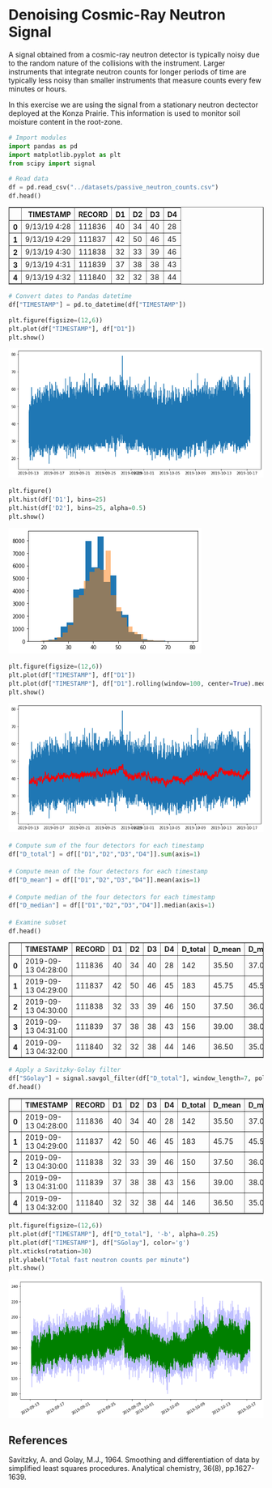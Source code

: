# Denoising Cosmic-Ray Neutron Signal

A signal obtained from a cosmic-ray neutron detector is typically noisy due to the random nature of the collisions with the instrument. Larger instruments that integrate neutron counts for longer periods of time are typically less noisy than smaller instruments that measure counts every few minutes or hours.

In this exercise we are using the signal from a stationary neutron dectector deployed at the Konza Prairie. This information is used to monitor soil moisture content in the root-zone.


```python
# Import modules
import pandas as pd
import matplotlib.pyplot as plt
from scipy import signal

```


```python
# Read data
df = pd.read_csv("../datasets/passive_neutron_counts.csv")
df.head()

```




<div>
<style scoped>
    .dataframe tbody tr th:only-of-type {
        vertical-align: middle;
    }

    .dataframe tbody tr th {
        vertical-align: top;
    }

    .dataframe thead th {
        text-align: right;
    }
</style>
<table border="1" class="dataframe">
  <thead>
    <tr style="text-align: right;">
      <th></th>
      <th>TIMESTAMP</th>
      <th>RECORD</th>
      <th>D1</th>
      <th>D2</th>
      <th>D3</th>
      <th>D4</th>
    </tr>
  </thead>
  <tbody>
    <tr>
      <th>0</th>
      <td>9/13/19 4:28</td>
      <td>111836</td>
      <td>40</td>
      <td>34</td>
      <td>40</td>
      <td>28</td>
    </tr>
    <tr>
      <th>1</th>
      <td>9/13/19 4:29</td>
      <td>111837</td>
      <td>42</td>
      <td>50</td>
      <td>46</td>
      <td>45</td>
    </tr>
    <tr>
      <th>2</th>
      <td>9/13/19 4:30</td>
      <td>111838</td>
      <td>32</td>
      <td>33</td>
      <td>39</td>
      <td>46</td>
    </tr>
    <tr>
      <th>3</th>
      <td>9/13/19 4:31</td>
      <td>111839</td>
      <td>37</td>
      <td>38</td>
      <td>38</td>
      <td>43</td>
    </tr>
    <tr>
      <th>4</th>
      <td>9/13/19 4:32</td>
      <td>111840</td>
      <td>32</td>
      <td>32</td>
      <td>38</td>
      <td>44</td>
    </tr>
  </tbody>
</table>
</div>




```python
# Convert dates to Pandas datetime
df["TIMESTAMP"] = pd.to_datetime(df["TIMESTAMP"])

```


```python
plt.figure(figsize=(12,6))
plt.plot(df["TIMESTAMP"], df["D1"])
plt.show()
```


![png](denoise_passive_neutron_counts_files/denoise_passive_neutron_counts_4_0.png)



```python
plt.figure()
plt.hist(df['D1'], bins=25)
plt.hist(df['D2'], bins=25, alpha=0.5)
plt.show()
```


![png](denoise_passive_neutron_counts_files/denoise_passive_neutron_counts_5_0.png)



```python
plt.figure(figsize=(12,6))
plt.plot(df["TIMESTAMP"], df["D1"])
plt.plot(df["TIMESTAMP"], df["D1"].rolling(window=100, center=True).median(), color='red' )
plt.show()
```


![png](denoise_passive_neutron_counts_files/denoise_passive_neutron_counts_6_0.png)



```python
# Compute sum of the four detectors for each timestamp
df["D_total"] = df[["D1","D2","D3","D4"]].sum(axis=1)

# Compute mean of the four detectors for each timestamp
df["D_mean"] = df[["D1","D2","D3","D4"]].mean(axis=1)

# Compute median of the four detectors for each timestamp
df["D_median"] = df[["D1","D2","D3","D4"]].median(axis=1)

# Examine subset
df.head()
```




<div>
<style scoped>
    .dataframe tbody tr th:only-of-type {
        vertical-align: middle;
    }

    .dataframe tbody tr th {
        vertical-align: top;
    }

    .dataframe thead th {
        text-align: right;
    }
</style>
<table border="1" class="dataframe">
  <thead>
    <tr style="text-align: right;">
      <th></th>
      <th>TIMESTAMP</th>
      <th>RECORD</th>
      <th>D1</th>
      <th>D2</th>
      <th>D3</th>
      <th>D4</th>
      <th>D_total</th>
      <th>D_mean</th>
      <th>D_median</th>
    </tr>
  </thead>
  <tbody>
    <tr>
      <th>0</th>
      <td>2019-09-13 04:28:00</td>
      <td>111836</td>
      <td>40</td>
      <td>34</td>
      <td>40</td>
      <td>28</td>
      <td>142</td>
      <td>35.50</td>
      <td>37.0</td>
    </tr>
    <tr>
      <th>1</th>
      <td>2019-09-13 04:29:00</td>
      <td>111837</td>
      <td>42</td>
      <td>50</td>
      <td>46</td>
      <td>45</td>
      <td>183</td>
      <td>45.75</td>
      <td>45.5</td>
    </tr>
    <tr>
      <th>2</th>
      <td>2019-09-13 04:30:00</td>
      <td>111838</td>
      <td>32</td>
      <td>33</td>
      <td>39</td>
      <td>46</td>
      <td>150</td>
      <td>37.50</td>
      <td>36.0</td>
    </tr>
    <tr>
      <th>3</th>
      <td>2019-09-13 04:31:00</td>
      <td>111839</td>
      <td>37</td>
      <td>38</td>
      <td>38</td>
      <td>43</td>
      <td>156</td>
      <td>39.00</td>
      <td>38.0</td>
    </tr>
    <tr>
      <th>4</th>
      <td>2019-09-13 04:32:00</td>
      <td>111840</td>
      <td>32</td>
      <td>32</td>
      <td>38</td>
      <td>44</td>
      <td>146</td>
      <td>36.50</td>
      <td>35.0</td>
    </tr>
  </tbody>
</table>
</div>




```python
# Apply a Savitzky-Golay filter
df["SGolay"] = signal.savgol_filter(df["D_total"], window_length=7, polyorder=2)
df.head()

```




<div>
<style scoped>
    .dataframe tbody tr th:only-of-type {
        vertical-align: middle;
    }

    .dataframe tbody tr th {
        vertical-align: top;
    }

    .dataframe thead th {
        text-align: right;
    }
</style>
<table border="1" class="dataframe">
  <thead>
    <tr style="text-align: right;">
      <th></th>
      <th>TIMESTAMP</th>
      <th>RECORD</th>
      <th>D1</th>
      <th>D2</th>
      <th>D3</th>
      <th>D4</th>
      <th>D_total</th>
      <th>D_mean</th>
      <th>D_median</th>
      <th>SGolay</th>
    </tr>
  </thead>
  <tbody>
    <tr>
      <th>0</th>
      <td>2019-09-13 04:28:00</td>
      <td>111836</td>
      <td>40</td>
      <td>34</td>
      <td>40</td>
      <td>28</td>
      <td>142</td>
      <td>35.50</td>
      <td>37.0</td>
      <td>152.880952</td>
    </tr>
    <tr>
      <th>1</th>
      <td>2019-09-13 04:29:00</td>
      <td>111837</td>
      <td>42</td>
      <td>50</td>
      <td>46</td>
      <td>45</td>
      <td>183</td>
      <td>45.75</td>
      <td>45.5</td>
      <td>158.142857</td>
    </tr>
    <tr>
      <th>2</th>
      <td>2019-09-13 04:30:00</td>
      <td>111838</td>
      <td>32</td>
      <td>33</td>
      <td>39</td>
      <td>46</td>
      <td>150</td>
      <td>37.50</td>
      <td>36.0</td>
      <td>160.500000</td>
    </tr>
    <tr>
      <th>3</th>
      <td>2019-09-13 04:31:00</td>
      <td>111839</td>
      <td>37</td>
      <td>38</td>
      <td>38</td>
      <td>43</td>
      <td>156</td>
      <td>39.00</td>
      <td>38.0</td>
      <td>159.952381</td>
    </tr>
    <tr>
      <th>4</th>
      <td>2019-09-13 04:32:00</td>
      <td>111840</td>
      <td>32</td>
      <td>32</td>
      <td>38</td>
      <td>44</td>
      <td>146</td>
      <td>36.50</td>
      <td>35.0</td>
      <td>149.428571</td>
    </tr>
  </tbody>
</table>
</div>




```python
plt.figure(figsize=(12,6))
plt.plot(df["TIMESTAMP"], df["D_total"], '-b', alpha=0.25)
plt.plot(df["TIMESTAMP"], df["SGolay"], color='g')
plt.xticks(rotation=30)
plt.ylabel("Total fast neutron counts per minute")
plt.show()

```


![png](denoise_passive_neutron_counts_files/denoise_passive_neutron_counts_9_0.png)


## References

Savitzky, A. and Golay, M.J., 1964. Smoothing and differentiation of data by simplified least squares procedures. Analytical chemistry, 36(8), pp.1627-1639.
